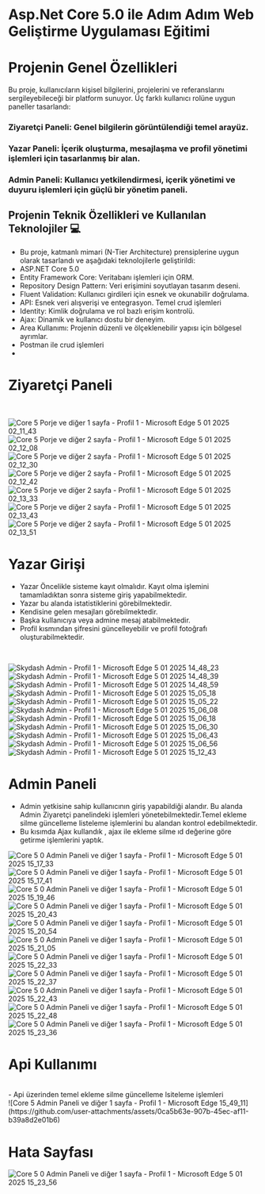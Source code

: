 # Asp.Net Core 5.0 ile Adım Adım Web Geliştirme Uygulaması Eğitimi

# Projenin Genel Özellikleri
Bu proje, kullanıcıların kişisel bilgilerini, projelerini ve referanslarını sergileyebileceği bir platform sunuyor. Üç farklı kullanıcı rolüne uygun paneller tasarlandı:

### Ziyaretçi Paneli: Genel bilgilerin görüntülendiği temel arayüz.
### Yazar Paneli: İçerik oluşturma, mesajlaşma ve profil yönetimi işlemleri için tasarlanmış bir alan.
### Admin Paneli: Kullanıcı yetkilendirmesi, içerik yönetimi ve duyuru işlemleri için güçlü bir yönetim paneli.

## Projenin Teknik Özellikleri ve Kullanılan Teknolojiler 💻
- Bu proje, katmanlı mimari (N-Tier Architecture) prensiplerine uygun olarak tasarlandı ve aşağıdaki teknolojilerle geliştirildi:
- ASP.NET Core 5.0  
- Entity Framework Core: Veritabanı işlemleri için ORM.
- Repository Design Pattern: Veri erişimini soyutlayan  tasarım deseni.
- Fluent Validation: Kullanıcı girdileri için esnek ve okunabilir doğrulama.
- API: Esnek veri alışverişi ve entegrasyon. Temel crud işlemleri 
- Identity: Kimlik doğrulama ve rol bazlı erişim kontrolü.
- Ajax: Dinamik ve kullanıcı dostu bir deneyim.
- Area Kullanımı: Projenin düzenli ve ölçeklenebilir yapısı için bölgesel ayrımlar.
- Postman ile crud işlemleri
- 

# Ziyaretçi Paneli
</br>

![Core 5 Porje ve diğer 1 sayfa - Profil 1 - Microsoft​ Edge 5 01 2025 02_11_43](https://github.com/user-attachments/assets/2040c476-e2f4-49e8-b58b-5ed598d03baa)
![Core 5 Porje ve diğer 2 sayfa - Profil 1 - Microsoft​ Edge 5 01 2025 02_12_08](https://github.com/user-attachments/assets/96977d41-26a9-44d8-82fe-e50c73fffbcc)
![Core 5 Porje ve diğer 2 sayfa - Profil 1 - Microsoft​ Edge 5 01 2025 02_12_30](https://github.com/user-attachments/assets/89a1638b-ae7d-49fe-ac5c-51b36f83fc3a)
![Core 5 Porje ve diğer 2 sayfa - Profil 1 - Microsoft​ Edge 5 01 2025 02_12_42](https://github.com/user-attachments/assets/937f0958-3172-4533-9fa3-b84777ed94df)
![Core 5 Porje ve diğer 2 sayfa - Profil 1 - Microsoft​ Edge 5 01 2025 02_13_33](https://github.com/user-attachments/assets/4fa29ec9-8cd7-43d9-a0bf-d8f9cb63fe3b)
![Core 5 Porje ve diğer 2 sayfa - Profil 1 - Microsoft​ Edge 5 01 2025 02_13_43](https://github.com/user-attachments/assets/b2212ca0-66dc-43f4-ac01-f5ca985ca376)
![Core 5 Porje ve diğer 2 sayfa - Profil 1 - Microsoft​ Edge 5 01 2025 02_13_51](https://github.com/user-attachments/assets/3714b52a-768a-4590-b036-4aa15e9a6fd5)



# Yazar Girişi 
- Yazar Öncelikle sisteme kayıt olmalıdır. Kayıt olma işlemini tamamladıktan sonra sisteme giriş yapabilmektedir. </br>
- Yazar bu alanda istatistiklerini görebilmektedir.</br>
- Kendisine gelen mesajları görebilmektedir.</br>
- Başka kullanıcıya veya admine mesaj atabilmektedir.</br>
- Profil kısmından şifresini güncelleyebilir ve profil fotoğrafı oluşturabilmektedir.</br>
</br>

![Skydash Admin - Profil 1 - Microsoft​ Edge 5 01 2025 14_48_23](https://github.com/user-attachments/assets/37f03250-c48a-4b02-8032-dabc25fa65f4)
![Skydash Admin - Profil 1 - Microsoft​ Edge 5 01 2025 14_48_39](https://github.com/user-attachments/assets/690038a9-c7a7-4578-908d-60c0de39d833)
![Skydash Admin - Profil 1 - Microsoft​ Edge 5 01 2025 14_48_59](https://github.com/user-attachments/assets/10bc4051-a955-4357-b196-1302d98d2764)
![Skydash Admin - Profil 1 - Microsoft​ Edge 5 01 2025 15_05_18](https://github.com/user-attachments/assets/4c07b35e-6877-493a-a34d-afe985ef8967)
![Skydash Admin - Profil 1 - Microsoft​ Edge 5 01 2025 15_05_22](https://github.com/user-attachments/assets/dfa3e666-c807-4ecf-b48f-9bb020c4fea6)
![Skydash Admin - Profil 1 - Microsoft​ Edge 5 01 2025 15_06_08](https://github.com/user-attachments/assets/760a0969-c721-4d15-83ca-25921e6f089d)
![Skydash Admin - Profil 1 - Microsoft​ Edge 5 01 2025 15_06_18](https://github.com/user-attachments/assets/c9165874-2e36-4050-a943-d8b0f4b36f8f)
![Skydash Admin - Profil 1 - Microsoft​ Edge 5 01 2025 15_06_30](https://github.com/user-attachments/assets/12a26a8e-6188-427b-a61b-7d8081b08c5c)
![Skydash Admin - Profil 1 - Microsoft​ Edge 5 01 2025 15_06_43](https://github.com/user-attachments/assets/5613831c-d16f-4a49-accc-f2105af05638)
![Skydash Admin - Profil 1 - Microsoft​ Edge 5 01 2025 15_06_56](https://github.com/user-attachments/assets/b96461cb-5c94-41a3-bda1-2808b465977d)
![Skydash Admin - Profil 1 - Microsoft​ Edge 5 01 2025 15_12_43](https://github.com/user-attachments/assets/a98ddf50-147d-46f7-a9b1-1226504c6480)

# Admin Paneli
- Admin yetkisine sahip kullanıcının giriş yapabildiği alandır. Bu alanda Admin Ziyaretçi panelindeki işlemleri yönetebilmektedir.Temel ekleme silme güncelleme listeleme işlemlerini bu alandan kontrol edebilmektedir.</br>
- Bu kısımda Ajax kullandık , ajax ile ekleme silme ıd değerine göre getirme işlemlerini yaptık.
   

![Core 5 0 Admin Paneli ve diğer 1 sayfa - Profil 1 - Microsoft​ Edge 5 01 2025 15_17_33](https://github.com/user-attachments/assets/bb4f5a39-8b40-4e43-b3a8-9c8cc63a3acd)
![Core 5 0 Admin Paneli ve diğer 1 sayfa - Profil 1 - Microsoft​ Edge 5 01 2025 15_17_41](https://github.com/user-attachments/assets/35f8ee43-32c2-4486-bb7e-8510ed28eded)
![Core 5 0 Admin Paneli ve diğer 1 sayfa - Profil 1 - Microsoft​ Edge 5 01 2025 15_19_46](https://github.com/user-attachments/assets/1d08642c-e704-4b48-9ccd-93df8d579a6d)
![Core 5 0 Admin Paneli ve diğer 1 sayfa - Profil 1 - Microsoft​ Edge 5 01 2025 15_20_43](https://github.com/user-attachments/assets/f82afd40-0c51-48e0-95cb-a6032c762da7)
![Core 5 0 Admin Paneli ve diğer 1 sayfa - Profil 1 - Microsoft​ Edge 5 01 2025 15_20_54](https://github.com/user-attachments/assets/e1552d9c-e127-4164-a5a9-ebb12a182216)
![Core 5 0 Admin Paneli ve diğer 1 sayfa - Profil 1 - Microsoft​ Edge 5 01 2025 15_21_05](https://github.com/user-attachments/assets/7925de8a-dc42-41a2-a979-446966beb40e)
![Core 5 0 Admin Paneli ve diğer 1 sayfa - Profil 1 - Microsoft​ Edge 5 01 2025 15_22_33](https://github.com/user-attachments/assets/02890088-e228-4b00-836f-b38236e612df)
![Core 5 0 Admin Paneli ve diğer 1 sayfa - Profil 1 - Microsoft​ Edge 5 01 2025 15_22_37](https://github.com/user-attachments/assets/f3a9c61b-1903-4164-9e00-2e35e928de3a)
![Core 5 0 Admin Paneli ve diğer 1 sayfa - Profil 1 - Microsoft​ Edge 5 01 2025 15_22_43](https://github.com/user-attachments/assets/df1d85f3-a642-4e4c-ba4d-68d5fab814a1)
![Core 5 0 Admin Paneli ve diğer 1 sayfa - Profil 1 - Microsoft​ Edge 5 01 2025 15_22_48](https://github.com/user-attachments/assets/a690e79b-ddec-4e5d-a166-d09414038203)
![Core 5 0 Admin Paneli ve diğer 1 sayfa - Profil 1 - Microsoft​ Edge 5 01 2025 15_23_36](https://github.com/user-attachments/assets/b28dc9bf-4d04-4f1d-a62b-726f1ad8db3e)

# Api Kullanımı
</br>
- Api üzerinden temel ekleme silme güncelleme lsiteleme işlemleri
</br>
![Core 5 Admin Paneli ve diğer 1 sayfa - Profil 1 - Microsoft​ Edge 15_49_11](https://github.com/user-attachments/assets/0ca5b63e-907b-45ec-af11-b39a8d2e01b6)






# Hata Sayfası
![Core 5 0 Admin Paneli ve diğer 1 sayfa - Profil 1 - Microsoft​ Edge 5 01 2025 15_23_56](https://github.com/user-attachments/assets/aafe5f09-90ee-4145-9ec9-b11d6f6dcfdb)




